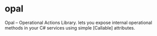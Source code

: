 # opal
Opal – Operational Actions Library. lets you expose internal operational methods in your C# services using simple [Callable] attributes.
